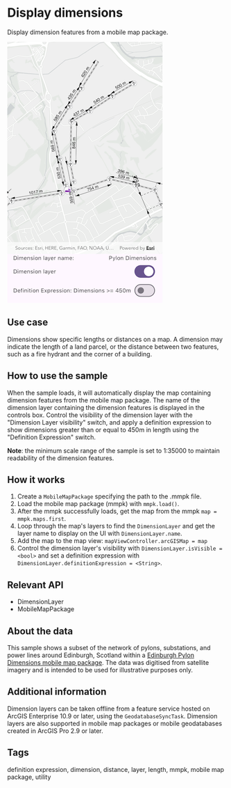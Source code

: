 # Display dimensions

Display dimension features from a mobile map package.

![Image showing the Display Dimensions sample](display_dimensions.png)

## Use case

Dimensions show specific lengths or distances on a map. A dimension may indicate the length of a land parcel, or the distance between two features, such as a fire hydrant and the corner of a building.

## How to use the sample

When the sample loads, it will automatically display the map containing dimension features from the mobile map package. The name of the dimension layer containing the dimension features is displayed in the controls box. Control the visibility of the dimension layer with the "Dimension Layer visibility" switch, and apply a definition expression to show dimensions greater than or equal to 450m in length using the "Definition Expression" switch.

**Note**: the minimum scale range of the sample is set to 1:35000 to maintain readability of the dimension features.

## How it works

1. Create a `MobileMapPackage` specifying the path to the .mmpk file.
2. Load the mobile map package (mmpk) with `mmpk.load()`.
3. After the mmpk successfully loads, get the map from the mmpk `map = mmpk.maps.first`.
4. Loop through the map's layers to find the `DimensionLayer` and get the layer name to display on the UI with `DimensionLayer.name`.
5. Add the map to the map view: `mapViewController.arcGISMap = map`
6. Control the dimension layer's visibility with `DimensionLayer.isVisible = <bool>` and set a definition expression with `DimensionLayer.definitionExpression = <String>`.

## Relevant API

* DimensionLayer
* MobileMapPackage

## About the data

This sample shows a subset of the network of pylons, substations, and power lines around Edinburgh, Scotland within a [Edinburgh Pylon Dimensions mobile map package](https://arcgis.com/home/item.html?id=f5ff6f5556a945bca87ca513b8729a1e). The data was digitised from satellite imagery and is intended to be used for illustrative purposes only.

## Additional information

Dimension layers can be taken offline from a feature service hosted on ArcGIS Enterprise 10.9 or later, using the `GeodatabaseSyncTask`. Dimension layers are also supported in mobile map packages or mobile geodatabases created in ArcGIS Pro 2.9 or later.

## Tags

definition expression, dimension, distance, layer, length, mmpk, mobile map package, utility
